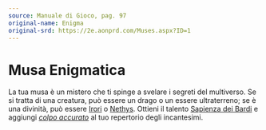 ```yaml
---
source: Manuale di Gioco, pag. 97
original-name: Enigma
original-srd: https://2e.aonprd.com/Muses.aspx?ID=1
---
```


# Musa Enigmatica

La tua musa è un mistero che ti spinge a svelare i segreti del multiverso. Se si
tratta di una creatura, può essere un drago o un essere ultraterreno; se è una
divinità, può essere [Irori](/divinita/irori) o [Nethys](/divinita/nethys).
Ottieni il talento
[Sapienza dei Bardi](/classi/bardo/talenti/sapienza-dei-bardi) e aggiungi
_[colpo accurato](/incantesimi/colpo-accurato)_ al tuo repertorio degli
incantesimi.
